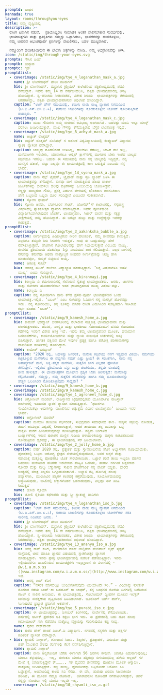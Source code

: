 ```yaml
---
promptd: ಬಂಧನ
kannada: true
layout: rooms/throughyoureyes
title: ನಿಮ್ಮ ದೃಷ್ಟಿಯಲ್ಲಿ
description: >-
  ರೋಗ ಪಿಡುಗಿನ ನಡುವೆ,  ಪ್ರತಿಯೊಬ್ಬರೂ ಸಾಮಾಜಿಕ ಅಂತರ ಪಾಲಿಸಬೇಕಾದ ಸಂದರ್ಭದಲ್ಲಿ,
  ಛಾಯಾಚಿತ್ರಗಳು ಮತ್ತು ಪ್ರತಿಕೃತಿಗಳು ನಮ್ಮನ್ನು ಒಟ್ಟಾಗಿಡಲು, ಭಾವನೆಗಳನ್ನು ಹಂಚಿಕೊಳ್ಳಲು,
  ನಮ್ಮ ಜೀವನದ ಅಭೂತಪೂರ್ವ ಕ್ಷಣಗಳನ್ನು ದಾಖಲಿಸಲು, ಬಹಳ ಮುಖ್ಯವಾಗಿವೆ.

  ನಮ್ಮೊಂದಿಗೆ ಹಂಚಿಕೊಂಡಿರುವ ಈ ಛಾಯಾ ಚಿತ್ರಗಳನ್ನು ನೋಡಿ, ನಿಮ್ಮ ಅಭಿಪ್ರಾಯವನ್ನು ತಿಳಿಸಿ.
icon: /static/img/through-your-eyes.svg
prompta: ಗೌಸಿನ ಹಿಂದೆ
promptb: ಬುದ್ಬುದ
promptc: ಗೃಹ
promptAlist:
  - coverimage: /static/img/tye_4_loganathan_mask_a.jpg
    name: ಶ್ರೀ ಲೋಗನಾಥನ್‌ ವೇಲು ಮುರುಗನ್‌
    bio: ಶ್ರೀ ಲೋಗನಾಥನ್‌, ಮದ್ರಾಸಿನ ಕ್ರಿಶ್ಚಿಯನ್‌ ಕಾಲೇಜಿನಿಂದ ಪತ್ರಿಕೋದ್ಯಮದಲ್ಲಿ ಪದವಿ
      ಪಡೆದಿದ್ದಾರೆ. ಇವರು ತಮ್ಮ 14 ನೇ ವರ್ಷದಿಂದಲೂ, ಪತ್ರಿಕಾ ಛಾಯಾಗ್ರಹಣದಲ್ಲಿ ಆಸಕ್ತಿ
      ಹೊಂದಿದ್ದಾರೆ. ಸ್ವ-ಪರಿಚಯ ನೀಡುವಂತಹ, ವಿಶೇಷ ರೀತಿಯ  ಛಾಯಾಚಿತ್ರಗಳನ್ನು ತೆಗೆಯುವಲ್ಲಿ
      ನಿರತರಾಗಿದ್ದು, ಪತ್ರಿಕಾ ಛಾಯಾಗ್ರಾಹಕರಾಗುವ ಅಭಿಲಾಷೆ ಹೊಂದಿದ್ದಾರೆ.
    caption: "ಲಾಕ್‌ ಡೌನ್‌ ಸಮಯದಲ್ಲಿ, ತಮಿಳು ನಾಡು ರಾಜ್ಯ ವ್ಯಾಪಾರ ನಿಗಮದಿಂದ
      (ಟಿ.ಎ.ಎಸ್.ಎಂ.ಏ.ಸಿ), ಸಾರಾಯಿ ಬಾಟಲಿಗಳನ್ನು ಕೊಂಡುಕೊಳ್ಳಲು ಟೋಕನ್‌ ತೋರಿಸುತ್ತಿರುವ
      ವಯಸ್ಕರು. "
  - coverimage: /static/img/tye_4_loganathan_mask_c.jpg
    caption: ಮುಖ ಗೌಸುಗಳು ನಮ್ಮ ಜೀವನದ ಅವಿಭಾಜ್ಯ ಅಂಗವಾಗಿವೆ. ಬಹಳಷ್ಟು ಮಂದಿ ಇನ್ನೂ ಮಾಸ್ಕ್‌
      ಧರಿಸಲು ಹಿಂಜರಿಯುತ್ತಾರೆ. ಮುಖ ಗೌಸನ್ನು ತೆಗೆಯುತ್ತಿರುವ ಬೆಸ್ತರ ಛಾಯಾಚಿತ್ರ ಇಲ್ಲಿದೆ.
  - coverimage: /static/img/tye_8_achyut_mask_a.jpg
    name: ಅಚ್ಯುತ್‌ ರೊಕ್ಕಮ್‌
    bio: ಅಚ್ಯುತ್‌ ರೊಕ್ಕಮ್‌ ಸೊನಿಪಥ್‌ ನ ಅಶೋಕ ವಿಶ್ವವಿದ್ಯಾಲಯದಲ್ಲಿ ಕಂಪ್ಯೂಟರ್‌ ವಿಜ್ಞಾನದ
      ಸ್ನಾತಕ ವ್ಯಾಸಂಗ ನೆಡೆಸಿದ್ದಾರೆ.
    caption: ಬಾಲ್ಯವು ಮೊದಲಿನಂತೆ ಉಳಿದಿಲ್ಲ, ಶಾಲೆಗಳು ತೆರೆದಿಲ್ಲ, ಬೇಸಿಗೆ ರಜೆ ಇಲ್ಲ,
      ಮನೆಯೊಳಗೇ ಇರಬೇಕು, ಯಾವಾಗಲೂ ಆನ್ಲೈನ್‌ ಕ್ಲಾಸ್‌ಗಳಲ್ಲಿ ಮುಳುಗಿರ ಬೇಕು ಇಂತಹ ಬಾಲ್ಯದ
      ಕಲ್ಪನೆಯೂ ಇರಲಿಲ್ಲ. ಬಹುಶಃ ಈ ಸಮಯದಲ್ಲಿ ನಾನು ನನ್ನ ಬಾಲ್ಯದಲ್ಲಿ ಇದ್ದಿದ್ದರೆ, ನನ್ನ
      ಮನಸ್ಸಿನ ಹತಾಶೆ, ಚಿಟ್ಟು ಎಲ್ಲವೂ ಈ ಛಾಯಾಚಿತ್ರದಲ್ಲಿ ಕಾಣ ಬರುತ್ತಿದೆ ಎಂಬುದು ನನ್ನ
      ಭಾವನೆ.
  - coverimage: /static/img/tye_14_syona_mask_a.jpg
    caption: ನಾನು ಸೆಲ್ಫ್‌ ಟೈಮರ್‌, ಟ್ರೈಪಾಡ್‌ ಮತ್ತು ಸ್ಟಡಿ ಲ್ಯಾಂಪ್‌ ಬಳಸಿ ಈ
      ಛಾಯಾಚಿತ್ರವನ್ನು ತೆಗೆದಿದ್ದೇನೆ. ದಿನವೂ ದಾಳಿ ಮಾಡುತ್ತಿರುವ ಹಲವು ವಾರ್ತಾ
      ಶೀರ್ಷಿಕೆಗಳನ್ನು ಬಿಂಬಿಸಲು ಹಲವು ಪತ್ರಿಕೆಗಳನ್ನು ಹಿಂಬದಿಯಲ್ಲಿ ಜೋಡಿಸಿದ್ದೇನೆ.
      ಕಣ್ಣನ್ನು ಮುಚ್ಚಿರುವ ಗೌಸು, ಪ್ರಸಕ್ತ ಪಿಡುಗಿನ ವೇಳೆಯಲ್ಲಿ ಭೌತಿಕವಾಗಿ ಮಾನಸಿಕವಾಗಿ
      ಹೇಗೆ ಒಬ್ಬರಿಂದ ಒಬ್ಬರು ದೂರ ಸರಿದಿದ್ದೇವೆ ಎಂಬುದರ ಸಂಕೇತವಾಗಿದೆ.
    name: ಸ್ಯೋನಾ ಥಾಮಸ್‌
    bio: ಸ್ಯೋನಾ ಅವರು, ಬೆಂಗಳೂರಿನ ಸೇಂಟ್. ಜೋಸೆಫ್‌ʼಸ್‌ ಕಾಲೇಜಿನಲ್ಲಿ, ಸಸ್ಯಶಾಸ್ತ್ರ
      ವಿಷಯದಲ್ಲಿ ಸ್ನಾತಕೋತ್ತರ ವ್ಯಾಸಂಗ ಮಾಡುತ್ತಿದ್ದಾರೆ. ಇವರು ಪೂರ್ಣಕಾಲಿಕ
      ವಿದ್ಯಾರ್ಥಿನಿಯಾಗಿರುವುದರ ಜೊತೆಗೆ, ಛಾಯಾಗ್ರಹಣ, ಗಿಟಾರ್‌ ವಾದನ ಮತ್ತು ನಕ್ಷತ್ರ
      ವೀಕ್ಷಣೆಯಲ್ಲಿ ಆಸಕ್ತಿ ಹೊಂದಿದ್ದಾರೆ. ಈ ಜಗತ್ತಿನ ಹುಟ್ಟು ಮತ್ತು ಉದ್ದೇಶ್ಯವೂ ಇವರನ್ನು
      ಕಾಡುತ್ತದೆ.
promptBlist:
  - coverimage: /static/img/tye_3_aakanksha_bubble_a.jpg
    caption: ನೀರ್ಗುಳ್ಳೆಯಲ್ಲಿ ಹಿಡಿದಿಟ್ಟಿರುವ ನೀರಿನ ಹನಿಯಂತೆ, ನಮ್ಮ ಜೀವನವೂ ಕಾಣುತ್ತಿದೆ.
      ಎಲ್ಲರಿಗೂ ತಮ್ಮದೇ ರೀತಿ ನೀತಿಗಳು ಇರುತ್ತವೆ. ನಾವು ಈ ಬುದ್ಬುದವನ್ನು ಹೇಗೆ
      ನೆಡೆಸಿಕೊಳ್ಳುತ್ತೇವೆ, ಹೊರಗಿನ ಕೋಲಾಹಲವನ್ನು ಹೇಗೆ ನಿಭಾಯಿಸುತ್ತೇವೆ ಎಂಬುದು ಮುಖ್ಯ.
      ಜೀವನದ ಪ್ರತಿಯೊಂದು ಹಂತದಲ್ಲೂ ಶಿಸ್ತು ಸಂಯಮದ ಪಾಠ ಕಲಿಯುತ್ತೇವೆ. ಎಲ್ಲರ ಬಾಳಿನಲ್ಲಿ
      ನಗುವನ್ನು ತರುವೆವೂ ಅಥವಾ ಮತ್ತೊಬ್ಬರ ಜೀವನದ ನೀರ್ಗುಳ್ಳೆಯನ್ನು ಚುಚ್ಚಿ ಹಾನಿ
      ಮಾಡುವೆವೋ, ನಮ್ಮಗೆ ಬಿಟ್ಟಿರುವ ಆಯ್ಕೆ.
    name: ಆಕಾಂಕ್ಷ ಸುನಿಲ್‌
    bio: ಆಕಾಂಕ್ಷ ಸುನಿಲ್‌ ಕಾಲೇಜು ವಿದ್ಯಾಭ್ಯಾಸ ಮಾಡುತ್ತಿದ್ದಾರೆ. ʼಚಿಕ್ಕ ವಿಷಯಗಳೂ ಬಹಳ
      ಮುಖ್ಯʼ ಎಂದು ನಂಬಿದ್ದಾರೆ.
  - coverimage: /static/img/tye_4_kiranmayi.jpg
    bio: ಕಿರಣ್ಮಯಿ ವಿ ತಮಿಳುನಾಡಿನಲ್ಲಿ ನೆಲೆಸಿರುವ ಸ್ವತಂತ್ರ ಛಾಯಾಗ್ರಾಹಕರು. ಜನರು, ಜಾಗಗಳು
      ಮತ್ತು ಕೋನಗಳ ಹೊಂದಾಣಿಕೆಯೇ ಇವರ ಛಾಯಾಗ್ರಹಣದ ಮುಖ್ಯ ವಿಷಯ-ವಸ್ತು.
    name: ಕಿರಣ್ಮಯಿ ವಿ
    caption: ನನ್ನ ಸೋದರಿಗಾಗಿ ನಾನು ತೆಗೆದ ಪ್ರಸವ-ಪೂರ್ವ ಛಾಯಾಗ್ರಹಣದ ಒಂದು
      ಛಾಯಾಚಿತ್ರ.ಇಲ್ಲಿದೆ. ‘ಬಬಲ್‌’ ಎಂಬ ಸುಳುಹನ್ನು ಓದಿದಾಗ ನನ್ನ ಮನಸ್ಸಿಗೆ ಹೊಳೆದದ್ದು
      ಇದು. ನನ್ನ ಸೋದರಿಯು, ತನ್ನ ಕೂಸನ್ನು ಮಾರಕ ರೋಗ ಪಿಡುಗಿನಿಂದ ಸುರಕ್ಷಿತವಾಗಿ ಇರಿಸಿರುವ
      ಗರ್ಭ ರೂಪದ ‘ಬಬಲ್‌’.
promptClist:
  - coverimage: /static/img/9_kamesh_home_a.jpg
    bio: ಕಾಮೇಶ್‌ ಭರದ್ವಾಜ್‌ ಬೆಂಗಳೂರಿನಲ್ಲಿ ನೆಲೆಸಿರುವ ಸಾಕ್ಷ್ಯಚಿತ್ರ ಛಾಯಾಗ್ರಾಹಕರು ಮತ್ತು
      ಚಲನಚಿತ್ರಗಾರರು. ಪರಿಸರ, ಸಂಸ್ಕೃತಿ ಮತ್ತು ಭಾರತೀಯ ಸಮಾಜದೊಂದಿಗೆ ಬೆಸೆದು ಕೊಂಡಿರುವ
      ಕಥೆಗಳಲ್ಲಿ ಇವರಿಗೆ ವಿಶೇಷ ಆಸಕ್ತಿ ಇದೆ. ಇವರು ತಮ್ಮ ಛಾಯಾಗ್ರಹಣದ ಮೂಲಕ, ಹವಾಮಾನ
      ಬದಲಾವಣೆಗಳು, ಕಾರ್ಯಯೋಜನೆಗಳು ಮತ್ತು ನ್ಯಾಯ ಸಂಬಂಧಿತ ಚರ್ಚೆಗಳಲ್ಲಿ ಆಸಕ್ತಿ
      ವಹಿಸುತ್ತಾರೆ. ಜಾಗತಿಕ ದಕ್ಷಿಣದ ಮೇಲೆ ಇವುಗಳ ಪ್ರತ್ಯಕ್ಷ ಹಾಗೂ ಪರೋಕ್ಷ ಪರಿಣಾಮಗಳನ್ನು
      ದಾಖಲಿಸುವ ಕಾರ್ಯದಲ್ಲಿ ತೊಡಗಿದ್ದಾರೆ.
    name: ಕಾಮೇಶ್‌ ಭರದ್ವಾಜ್‌
    caption: "2020 ರಲ್ಲಿ, ಬಹಳಷ್ಟು ಜನರಂತೆ, ಮನೆಯ ಕಲ್ಪನೆಯು ನನಗೆ ಇಷ್ಟವಾದ ವಿಷಯ. ನಮಗೆಂದು
      ಕಟ್ಟಿಕೊಳ್ಳುವ ಮನೆಗಳೆಂಬ ಈ ಡಬ್ಬಿಗಳು ನಮಗೆ ಎಷ್ಟು ಪ್ರಿಯ? ಈ ಸಂಚಿಕೆಗಾಗಿ, ನಾನು ನನ್ನ
      ಅಪಾರ್ಟ್ಮೆಂಟ್‌ ಮನೆ, ಅಕ್ಕ-ಪಕ್ಕದ ಮನೆಗಳು, ಸುತ್ತಲಿನ ಜಾಗ ಎಲ್ಲದರ ಫೋಟೋ
      ತೆಗೆದಿದ್ದೇನೆ. ಇಲ್ಲಿರುವ ಪ್ರತಿಯೊಂದು ವಸ್ತು ಮತ್ತು ಚಿಂತನೆಯು, ತನ್ನದೇ ರೂಪದಲ್ಲಿ
      ಜೀವ ತಾಳುತ್ತದೆ. ಈ ಛಾಯಾಚತ್ರಗಳ ಮೂಖೇಣ ಪ್ರಶ್ನಿಸ ಬೇಕು ಅನಿಸುತ್ತದೆ: ಮನೆಯನ್ನು
      ಕಲ್ಪಿಸಿಕೊಂಡರೆ, ನಮ್ಮನ್ನು, ನಮ್ಮ ಸುತ್ತಲಿನ ಪರಿಸರವನ್ನು ಹಾಗೂ ನಮ್ಮ ಭೂಮಂಡಲವನ್ನು
      ಹೆಚ್ಚಿನ ಒಲವಿನಿಂದ ನೋಡಿಕೊಳ್ಳುವುದು ಸಾಧ್ಯವೇ? "
  - coverimage: /static/img/9_kamesh_home_b.jpg
  - coverimage: /static/img/9_kamesh_home_c.jpg
  - coverimage: /static/img/tye_1_agroneel_home_d.jpg
    bio: ಅಗ್ರೋನೀಲ್‌ ಮಂಡಲ್‌, ರಾಜಸ್ಥಾನದ ಜೈಪುರದಲ್ಲಿರುವ ಯೂನಿವರ್ಸಿಟಿ ರಾಜಸ್ಥಾನ್‌
      ಕಾಲೇಜಿನಲ್ಲಿ ಇತಿಹಾಸದ ಸ್ನಾತಕ ವ್ಯಾಸಂಗ ಮಾಡುತ್ತಿದ್ದಾರೆ. ʼಘಟನೆಗಳು
      ಸಂಭವಿಸಿದಂತೆಲ್ಲಾ ಅವುಗಳನ್ನು ದಾಖಲಿಸುವ ಅತ್ಯುತ್ತಮ ವಿಧಾನ ಛಾಯಾಗ್ರಹಣʼ ಎಂಬುದು ಇವರ
      ಭಾವನೆ.
    name: ಅಗ್ರೋನೀಲ್‌ ಮಂಡಲ್‌
    caption: ಮನೆಯು ತಾಯಿಯ ಗರ್ಭದಂತೆ, ಸುಭದ್ರವಾದ ಸಮಾಧಾನದ ತಾಣ. ಮಕ್ಕಳು ಕತ್ತಲನ್ನು ನೋಡುತ್ತ,
      ತಮಗೆ ಅರಿವಿಲ್ಲದ ವಿಶ್ವದಲ್ಲಿ ಲೀನರಾಗುತ್ತಾರೆ, ಆದರೆ ತಾಯಿಯು ತನ್ನ ಮಡಿಲನ್ನು ಒಡ್ಡಿ
      ಮಕ್ಕಳು ಮನೆಗೆ ಹಿಂದಿರುಗುವುದನ್ನೇ ಕಾಯುತ್ತಿರುತ್ತಾಳೆ. ಪಶ್ಚಿಮ ಬಂಗಾಳದ
      ಬುರ್ದ್ವಾನ್‌ನಲ್ಲಿ ಇರುವ ಪುರಾತನ ಮಣ್ಣಿನ ಗುಡಿಯ ಪಳೆಯುಳಿಕೆಯನ್ನು ಮಕ್ಕಳು ಕುತೂಹಲದಿಂದ
      ನೋಡುತ್ತಿರುವ ದೃಶವನ್ನು, ಈ ಛಾಯಾಚಿತ್ರದಲ್ಲಿ ಸೆರೆ ಹಿಡಿಯಲಾಗಿದೆ.
  - coverimage: /static/img/tye_2_jolly_home_b.jpg
    caption: ವರ್ಷ 2020 ರಲ್ಲಿ, ಪ್ರತ್ಯೇಕತೆ ಮತ್ತು ಸ್ವಾವಲಂಬನೆಯ ಹೊಸ ಅಭ್ಯಾಸಗಳು ರೂಢಿಯಾಯಿತು.
      ಪೋಷಕರಲ್ಲಿ ಒಬ್ಬರು ಆರೋಗ್ಯ ಕ್ಷೇತ್ರದ ಸೇವೆಯಲ್ಲಿರುವುದರಿಂದ, ಅವರ ಆರೈಕೆ ಮತ್ತು
      ಸಹಾಯಕ್ಕೆ ಮತ್ತೊಬ್ಬ ಪೋಷಕರೂ ಜೊತೆ ಸೇರಬೇಕಾಯಿತು, ಒಟ್ಟಾರೆ ತಂದೆ ತಾಯಿ ಇಬ್ಬರೂ ವರ್ಷದ
      ಬಹುಕಾಲ ಮನೆಯಿಂದ ಹೊರಗೇ ಇರಬೇಕಾದ ಪರಿಸ್ಥಿತಿ ಒದಗಿತು, ಹಾಗಾಗಿ ನನಗಿಂತ ಚಿಕ್ಕವನಾದ
      ಸೋದರ ಮತ್ತು ನಾಲ್ಕು ಬೆಕ್ಕುಗಳನ್ನು ಸಾಕುವ ಹೊಣೆಗಾರಿಕೆ ನನ್ನ ಪಾಲಿಗೆ ಬಿದ್ದಿತು. ವಾರದ
      ಅಂತ್ಯದಲ್ಲಿ ಮಾತ್ರ ಎಲ್ಲರೂ ಒಗ್ಗೂಡುವಂತಾಗಿದೆ. ಅಭ್ಯಾಸ ತಪ್ಪಿ ಹೋಗಿದ್ದ ಹಲವು
      ಹವ್ಯಾಸಗಳು, ಮುಂಜಾವಿನ ಹಕ್ಕಿಗಳ ಕಲರವಕ್ಕೆ ಕಣ್ತೆರೆಯುವುದು, ಸೂರ್ಯೋದಯವನ್ನು
      ಆಸ್ವಾದಿಸುವುದು, ಬಿಸಿಲಿನಲ್ಲಿ ಬೆಕ್ಕುಗಳೊಡನೆ ಒಡನಾಡುವುದು, ಎಲ್ಲವೂ ಈಗ ಖುಷಿ
      ನೀಡುತ್ತಿವೆ
    name: ಜೋಲಿ ಸೈಕಿಯಾ
    bio: ಜೋಲಿ ಸೈಕಿಯಾ ಕಥೆಗಾರರು ಮತ್ತು ಸ್ತ್ರೀ ಸ್ವಾತಂತ್ರ್ಯ ವಾದಿಗಳು
promptDlist:
  - coverimage: /static/img/tye_4_loganathan_iso_b.jpg
    caption: "ಲಾಕ್‌ ಡೌನ್‌ ಸಮಯದಲ್ಲಿ, ತಮಿಳು ನಾಡು ರಾಜ್ಯ ವ್ಯಾಪಾರ ನಿಗಮದಿಂದ
      (ಟಿ.ಎ.ಎಸ್.ಎಂ.ಏ.ಸಿ), ಸಾರಾಯಿ ಬಾಟಲಿಗಳನ್ನು ಕೊಂಡುಕೊಳ್ಳಲು ಟೋಕನ್‌ಗಾಗಿ ಸರತಿ
      ಸಾಲಿನಲ್ಲಿ ನಿಂತಿರುವ ಜನರು. "
    name: ಶ್ರೀ ಲೋಗನಾಥನ್‌ ವೇಲು ಮುರುಗನ್‌
    bio: ಶ್ರೀ ಲೋಗನಾಥನ್‌, ಮದ್ರಾಸಿನ ಕ್ರಿಶ್ಚಿಯನ್‌ ಕಾಲೇಜಿನಿಂದ ಪತ್ರಿಕೋದ್ಯಮದಲ್ಲಿ ಪದವಿ
      ಪಡೆದಿದ್ದಾರೆ. ಇವರು ತಮ್ಮ 14 ನೇ ವರ್ಷದಿಂದಲೂ, ಪತ್ರಿಕಾ ಛಾಯಾಗ್ರಹಣದಲ್ಲಿ ಆಸಕ್ತಿ
      ಹೊಂದಿದ್ದಾರೆ. ಸ್ವ-ಪರಿಚಯ ನೀಡುವಂತಹ, ವಿಶೇಷ ರೀತಿಯ  ಛಾಯಾಚಿತ್ರಗಳನ್ನು ತೆಗೆಯುವಲ್ಲಿ
      ನಿರತರಾಗಿದ್ದು, ಪತ್ರಿಕಾ ಛಾಯಾಗ್ರಾಹಕರಾಗುವ ಅಭಿಲಾಷೆ ಹೊಂದಿದ್ದಾರೆ.
  - coverimage: /static/img/tye_13_ananya_iso_a.jpg
    bio: ಅನನ್ಯ ರಾವ್‌ ಕೆಡಿಗೆ, ಮಣಿಪಾಲಿನ ಮಾಹೆ ಯಲ್ಲಿರುವ ಮಣಿಪಾಲ್‌ ಲೈಫ್‌ ಸೈನ್ಸಸ್‌
      ಸಂಸ್ಥೆಯಲ್ಲಿ ಜೀವ ಮಾಹಿತಿ ಜ್ಞಾನದ ವಿಷಯದಲ್ಲಿ ಸ್ನಾತಕೋತ್ತರ ವ್ಯಾಸಂಗ
      ಮಾಡುತ್ತಿದ್ದಾರೆ. ಇವರು ಪ್ರಸಕ್ತ ಛಾಯಾಗ್ರಹಣದಲ್ಲಿ ಕುಶಲತೆ ಪಡೆಯುತ್ತಿದ್ದಾರೆ. ಇವರು
      ಇಲ್ಲಿಯವರೆಗೂ ದಾಖಲಿಸಿರುವ ಛಾಯಾಚಿತ್ರಗಳು ಇಂಸ್ಟಾಗ್ರಾಂನ ಈ ವಿಳಾಸದಲ್ಲಿ -
      @w.i.a.m.o.ss
      ([www.instagram.com/w.i.a.m.o.ss/](http://www.instagram.com/w.i.a.m.o.ss/)) 
      ಇವೆ.
    name: ಅನನ್ಯ ರಾವ್‌ ಕೆಡಿಗೆ
    caption: “ವಸಂತ ಮಾಸದಲ್ಲೂ ಬಂಧಿಯಾಗಿರುವುದು ವಿಧಿಯಾಟವೇ ಸರಿ.” - ವಿಧಿಯನ್ನು ಕುರಿತಂತೆ
      ಮೊಗಲರ ಕಡೆಯ ಬಾದ್‌-ಶಾ ಬಹದೂರ್‌ ಶಾ ಜಾಫರ್,‌ ತನ್ನ ಬಂಧನದ ಕೊನೆಯ ದಿನಗಳಲ್ಲಿ ಬರೆದಿರುವ
      ಗಜಲ್‌ ನ ಸಾಲಿನ ಅನುವಾದ. ಈ ಛಾಯಾಚಿತ್ರದಲ್ಲಿ, ಸೊಲೋಮನ್‌ ದ್ವೀಪಗಳ ಮೂಲದ ಇಲೆಕ್ಟಸ್‌
      ಗಿಣಿಯನ್ನು ಸಂರಕ್ಷಣೆಯ ದೃಷ್ಟಿಯಿಂದ ಹಿಡಿದಿಡಲಾಗಿದೆ. ಜೂರೊಂಗ್‌ ಬರ್ಡ್‌ ಪಾರ್ಕ್,
      ಸಿಂಗಾಪುರದ ಪ್ರಖ್ಯಾತ ಪ್ರವಾಸಿಗ ಆಕರ್ಷಣೆ.
  - coverimage: /static/img/tye_5_purabi_iso_c.jpg
    caption: ಈ ಛಾಯಾಚಿತ್ರವನ್ನು, ಡಿಸಂಬರ್‌ ತಿಂಗಳಿನಲ್ಲಿ, ನಾರ್ವೇನಲ್ಲಿ ತೆಗೆಯಲಾಯಿತು.
      ವರ್ಷದಲ್ಲಿ ಆರ್ಟಿಕ್ ಪ್ರದೇಶದ ಅತಿ ಕತ್ತಲು ಭಾಗ ಇದು. ಈ ಪ್ರದೇಶದಲ್ಲಿ ಬಹು ದೂರ ಹಲವು
      ಕಿಲೋಮೀಟರ್‌ ಗಳು ನೆಡೆದರೂ ಮತ್ತೊಬ್ಬ ವ್ಯಕ್ತಿಯನ್ನು ಸಂಧಿಸುವುದೂ ಕಷ್ಟ ಸಾಧ್ಯ.
    name: ಪುರಬಿ ದೇಶ್‌ಪಾಂಡೆ
    bio: ಪುರಬಿ ದೇಶ್‌ ಪಾಂಡೆ ಪಿಎಚ್.ಡಿ ವಿದ್ಯಾರ್ಥಿನಿ. ನಗರದಲ್ಲಿ ಸಸ್ಯಗಳು ಮತ್ತು ಪಕ್ಷಿಗಳ
      ಕುರಿತಂತೆ ವ್ಯಾಸಂಗ ನೆಡೆಸಿದ್ದಾರೆ.
  - bio: ಶ್ಯಾಮಲಿ ಸಿಂಗ್ಬಾಲ್‌, ಗೋವಾದ ನಿವಾಸಿ. ಶಿಲ್ಪಕಲೆ, ಪ್ರತಿಷ್ಠಾಪನೆ, ವೀಡಿಯೋ ಮತ್ತು
      ಜಿಫ್‌ ಮುಂತಾದ ಹಲವು ರಂಗಗಳಲ್ಲಿ ಕೆಲಸ ನಿರ್ವಹಿಸುತ್ತಿದ್ದಾರೆ.
    name: ಶ್ಯಾಮಲಿ ಸಿಂಗ್ಬಾಲ್‌
    caption: ನಾನು ಅನ್ಯರೊಂದಿಗೆ ಬೆರೆತು ಈಗಾಗಲೇ 56 ದಿನಗಳು ಕಳಿದಿವೆ. ಯಾರೂ ಎದುರಾಗುವುದಿಲ್ಲ;
      ಯಾರೂ ತಳ್ಳುವುದಿಲ್ಲ,  ಇಲ್ಲ, ಈಗಂತೂ ಯಾರೂ ಹತ್ತಿರವೂ ಸುಳಿಯುವುದಿಲ್ಲ ಹಳೆಯ ಆಲ್ಬಮ್ ಗಳ
      ಮೇಲೆ ಕೈ ಯಾಡಿಸುತ್ತಿದ್ದೇನೆ ಶ್……….‌, ಗತ ವೈಭವದ ಜೀವನವನ್ನು ಫೋಟೋ ಮೂಲಕ ಆಸ್ವಾದಿಸಿ,
      ಮತ್ತೊಮ್ಮೆ ಜೀವಿಸುತ್ತಿದ್ದೇನೆ. ಕಣ್ಣ ಮುಚ್ಚಿ, ಫೋಟೋವನ್ನು ಅಪ್ಪಿಕೊಂಡು ಆಲಿಸಲು ಕಿವಿ
      ಒಡ್ಡುತ್ತೇನೆ, ಅಂದೊಂದಿದ್ದ ಕಾಲದ ಸವಿ ನೆನಪು. ಈ ದನಿ, ಹುರುಪು ಎರಡೂ ನಿಜವಾಗಿಯೇ
      ಹರಿದಿವೆ, ಈ ಮೂಲಕ ನೆಮ್ಮದಿ ದೊರಕಿದೆ,  ಯಾರಾದರೋ ನೋಡಿದರೆ ನಗೆಪಾಟಲಾಗುತ್ತೇನೆ, ಆದರೆ
      ನನ್ನನ್ನು ನೋಡಲು ಇಲ್ಲಿ ಯಾರೂ ಇಲ್ಲವೇ ಇಲ್ಲ.
    coverimage: /static/img/10_shyamli_iso_a.gif
---
```

